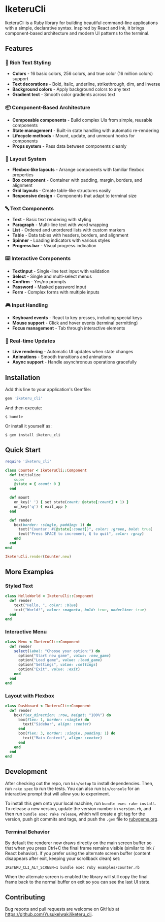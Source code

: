 # IketeruCli

IketeruCli is a Ruby library for building beautiful command-line applications with a simple, declarative syntax. Inspired by React and Ink, it brings component-based architecture and modern UI patterns to the terminal.

## Features

### 🎨 Rich Text Styling

- **Colors** - 16 basic colors, 256 colors, and true color (16 million colors) support
- **Text decorations** - Bold, italic, underline, strikethrough, dim, and inverse
- **Background colors** - Apply background colors to any text
- **Gradient text** - Smooth color gradients across text

### 📦 Component-Based Architecture

- **Composable components** - Build complex UIs from simple, reusable components
- **State management** - Built-in state handling with automatic re-rendering
- **Lifecycle methods** - Mount, update, and unmount hooks for components
- **Props system** - Pass data between components cleanly

### 🎯 Layout System

- **Flexbox-like layouts** - Arrange components with familiar flexbox properties
- **Box component** - Container with padding, margin, borders, and alignment
- **Grid layouts** - Create table-like structures easily
- **Responsive design** - Components that adapt to terminal size

### 🔤 Text Components

- **Text** - Basic text rendering with styling
- **Paragraph** - Multi-line text with word wrapping
- **List** - Ordered and unordered lists with custom markers
- **Table** - Data tables with headers, borders, and alignment
- **Spinner** - Loading indicators with various styles
- **Progress bar** - Visual progress indication

### ⌨️ Interactive Components

- **TextInput** - Single-line text input with validation
- **Select** - Single and multi-select menus
- **Confirm** - Yes/no prompts
- **Password** - Masked password input
- **Form** - Complex forms with multiple inputs

### 🎮 Input Handling

- **Keyboard events** - React to key presses, including special keys
- **Mouse support** - Click and hover events (terminal permitting)
- **Focus management** - Tab through interactive elements

### 🔄 Real-time Updates

- **Live rendering** - Automatic UI updates when state changes
- **Animations** - Smooth transitions and animations
- **Async support** - Handle asynchronous operations gracefully

## Installation

Add this line to your application's Gemfile:

```ruby
gem 'iketeru_cli'
```

And then execute:

    $ bundle

Or install it yourself as:

    $ gem install iketeru_cli

## Quick Start

```ruby
require 'iketeru_cli'

class Counter < IketeruCli::Component
  def initialize
    super
    @state = { count: 0 }
  end

  def mount
    on_key(' ') { set_state(count: @state[:count] + 1) }
    on_key('q') { exit_app }
  end

  def render
    box(border: :single, padding: 1) do
      text("Counter: #{@state[:count]}", color: :green, bold: true)
      text("Press SPACE to increment, Q to quit", color: :gray)
    end
  end
end

IketeruCli.render(Counter.new)
```

## More Examples

### Styled Text

```ruby
class HelloWorld < IketeruCli::Component
  def render
    text("Hello, ", color: :blue)
    text("World!", color: :magenta, bold: true, underline: true)
  end
end
```

### Interactive Menu

```ruby
class Menu < IketeruCli::Component
  def render
    select(label: "Choose your option:") do
      option("Start new game", value: :new_game)
      option("Load game", value: :load_game)
      option("Settings", value: :settings)
      option("Exit", value: :exit)
    end
  end
end
```

### Layout with Flexbox

```ruby
class Dashboard < IketeruCli::Component
  def render
    box(flex_direction: :row, height: "100%") do
      box(flex: 1, border: :single) do
        text("Sidebar", align: :center)
      end
      box(flex: 3, border: :single, padding: 1) do
        text("Main Content", align: :center)
      end
    end
  end
end
```

## Development

After checking out the repo, run `bin/setup` to install dependencies. Then, run `rake spec` to run the tests. You can also run `bin/console` for an interactive prompt that will allow you to experiment.

To install this gem onto your local machine, run `bundle exec rake install`. To release a new version, update the version number in `version.rb`, and then run `bundle exec rake release`, which will create a git tag for the version, push git commits and tags, and push the `.gem` file to [rubygems.org](https://rubygems.org).

### Terminal Behavior

By default the renderer now draws directly on the main screen buffer so that when you press Ctrl+C the final frame remains visible (similar to Ink / React behavior). If you prefer using the alternate screen buffer (content disappears after exit, keeping your scrollback clean) set:

```
IKETERU_CLI_ALT_SCREEN=1 bundle exec ruby examples/counter.rb
```

When the alternate screen is enabled the library will still copy the final frame back to the normal buffer on exit so you can see the last UI state.

## Contributing

Bug reports and pull requests are welcome on GitHub at https://github.com/YusukeIwaki/iketeru_cli.
